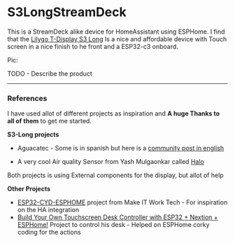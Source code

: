 # S3LongStreamDeck
This is a StreamDeck alike device for HomeAssistant using ESPHome. I find that the [Lilygo T-Display S3 Long](ttps://lilygo.cc/products/t-display-s3-long?pr_prod_strat=jac&pr_rec_id=decea97a3&pr_rec_pid=7526315688117&pr_ref_pid=8060214935733&pr_seq=uniform) Is a nice and affordable device with Touch screen in a nice finish to he front and a ESP32-c3 onboard.

Pic:

TODO - Describe the product


---
### References
I have used allot of different projects as inspiration and **A huge Thanks to all of them** to get me started.

**S3-Long projects**
- Aguacatec - Some is in spanish but here is a [community post in english](https://community.home-assistant.io/t/lilygo-t-display-s3-long-habbit-desk/839149)

- A very cool Air quality Sensor from Yash Mulgaonkar called [Halo](https://github.com/yashmulgaonkar/halo)

Both projects is using External components for the display, but allot of help

**Other Projects**

- [ESP32-CYD-ESPHOME](https://github.com/makeitworktech/ESP32-CYD-ESPHome) project from Make IT Work Tech - For inspiration on the HA integration 
- [Build Your Own Touchscreen Desk Controller with ESP32 + Nextion + ESPHome!](https://www.youtube.com/watch?v=jZzNDveuDVY&t=748s) Project to control his desk - Helped on ESPHome corky coding for the actions 
